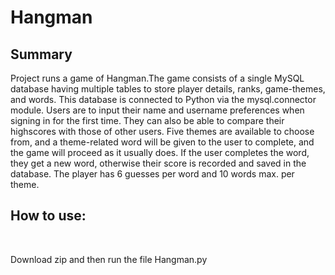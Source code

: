 # Hangman
## Summary 
<p>Project runs a game of Hangman.The game consists of a single MySQL database having multiple tables to store player details, ranks, game-themes, and words. This database is connected to Python via the mysql.connector module. Users are to input their name and username preferences when signing in for the first time. They can also be able to compare their highscores with those of other users. Five themes are available to choose from, and a theme-related word will be given to the user to complete, and the game will proceed as it usually does. If the user completes the word, they get a new word, otherwise their score is recorded and saved in the database. The player has 6 guesses per word and 10 words max. per theme. 
</p>

## How to use: 
<br>
<p>Download zip and then run the file Hangman.py</p>
<br>
